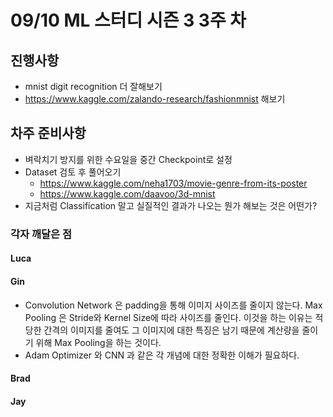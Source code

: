 # 09/10 ML 스터디 시즌 3 3주 차


## 진행사항

* mnist digit recognition 더 잘해보기
* https://www.kaggle.com/zalando-research/fashionmnist 해보기

## 차주 준비사항

* 벼락치기 방지를 위한 수요일을 중간 Checkpoint로 설정
* Dataset 검토 후 풀어오기
    * https://www.kaggle.com/neha1703/movie-genre-from-its-poster
    * https://www.kaggle.com/daavoo/3d-mnist
* 지금처럼 Classification 말고 실질적인 결과가 나오는 뭔가 해보는 것은 어떤가?

### 각자 깨달은 점

#### Luca


#### Gin

* Convolution Network 은 padding을 통해 이미지 사이즈를 줄이지 않는다. Max Pooling 은 Stride와 Kernel Size에 따라 사이즈를 줄인다. 이것을 하는 이유는 적당한 간격의 이미지를 줄여도 그 이미지에 대한 특징은 남기 때문에 계산량을 줄이기 위해 Max Pooling을 하는 것이다.
* Adam Optimizer 와 CNN 과 같은 각 개념에 대한 정확한 이해가 필요하다.


#### Brad


#### Jay
